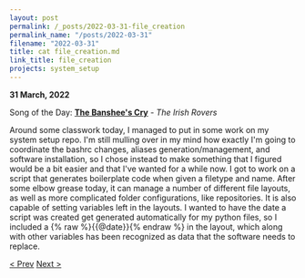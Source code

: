 ```yaml
---
layout: post
permalink: /_posts/2022-03-31-file_creation
permalink_name: "/posts/2022-03-31"
filename: "2022-03-31"
title: cat file_creation.md
link_title: file_creation
projects: system_setup
---
```

**31 March, 2022**

Song of the Day: [**The Banshee's Cry**](https://youtu.be/0zM3HJ8C44o) - *The Irish Rovers*

Around some classwork today, I managed to put in some work on my system setup repo. I'm still mulling over in my mind how exactly I'm going to coordinate the bashrc changes, aliases generation/management, and software installation, so I chose instead to make something that I figured would be a bit easier and that I've wanted for a while now. I got to work on a script that generates boilerplate code when given a filetype and name. After some elbow grease today, it can manage a number of different file layouts, as well as more complicated folder configurations, like repositories. It is also capable of setting variables left in the layouts. I wanted to have the date a script was created get generated automatically for my python files, so I included a {% raw %}{{@date}}{% endraw %} in the layout, which along with other variables has been recognized as data that the software needs to replace.

[< Prev](/_posts/2022-03-30-__init__system_setup)    [Next >](/_posts/2022-04-02-system_progress)
